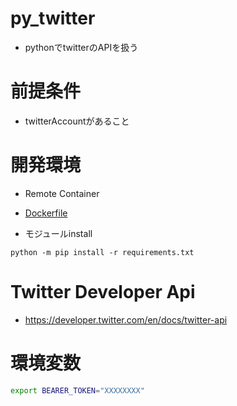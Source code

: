 # py_twitter
- pythonでtwitterのAPIを扱う


# 前提条件
- twitterAccountがあること


# 開発環境
- Remote Container
- [Dockerfile](Dockerfile)

- モジュールinstall
```
python -m pip install -r requirements.txt
```

# Twitter Developer Api
- https://developer.twitter.com/en/docs/twitter-api

# 環境変数
```bash
export BEARER_TOKEN="XXXXXXXX"
```